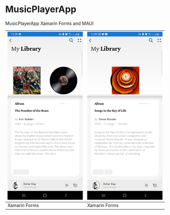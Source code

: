 # MusicPlayerApp
MusicPlayerApp  Xamarin Forms and MAUI



![Xamarin MAUI](docs/1.png) | ![Xamarin Forms](docs/2.png) 
-----------------------------------|------------------------------------
Xamarin Forms                       | Xamarin Forms
